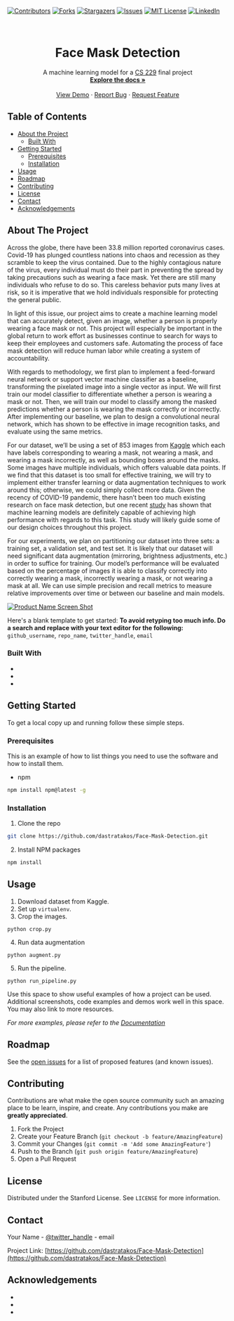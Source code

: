 <!--
*** To avoid retyping too much info. Do a search and replace for the following:
*** github_username, repo_name, twitter_handle, email
-->

<!-- PROJECT SHIELDS -->
<!--
*** I'm using markdown "reference style" links for readability.
*** Reference links are enclosed in brackets [ ] instead of parentheses ( ).
*** See the bottom of this document for the declaration of the reference variables
*** for contributors-url, forks-url, etc. This is an optional, concise syntax you may use.
*** https://www.markdownguide.org/basic-syntax/#reference-style-links
-->
[![Contributors][contributors-shield]][contributors-url]
[![Forks][forks-shield]][forks-url]
[![Stargazers][stars-shield]][stars-url]
[![Issues][issues-shield]][issues-url]
[![MIT License][license-shield]][license-url]
[![LinkedIn][linkedin-shield]][linkedin-url]

<!-- PROJECT LOGO -->
<br />
<p align="center">
  <!-- <a href="https://github.com/dastratakos/Face-Mask-Detection">
    <img src="images/logo.png" alt="Logo" width="80" height="80">
  </a> -->

  <h1 align="center">Face Mask Detection</h1>

  <p align="center">
    A machine learning model for a <a href="http://cs229.stanford.edu">CS 229</a> final project
    <br />
    <a href="https://github.com/dastratakos/Face-Mask-Detection"><strong>Explore the docs »</strong></a>
    <br />
    <br />
    <a href="https://github.com/dastratakos/Face-Mask-Detection">View Demo</a>
    ·
    <a href="https://github.com/dastratakos/Face-Mask-Detection/issues">Report Bug</a>
    ·
    <a href="https://github.com/dastratakos/Face-Mask-Detection/issues">Request Feature</a>
  </p>
</p>

<!-- TABLE OF CONTENTS -->
## Table of Contents

* [About the Project](#about-the-project)
  * [Built With](#built-with)
* [Getting Started](#getting-started)
  * [Prerequisites](#prerequisites)
  * [Installation](#installation)
* [Usage](#usage)
* [Roadmap](#roadmap)
* [Contributing](#contributing)
* [License](#license)
* [Contact](#contact)
* [Acknowledgements](#acknowledgements)

<!-- ABOUT THE PROJECT -->
## About The Project

Across the globe, there have been 33.8 million reported coronavirus cases.
Covid-19 has plunged countless nations into chaos and recession as they scramble
to keep the virus contained. Due to the highly contagious nature of the virus,
every individual must do their part in preventing the spread by taking
precautions such as wearing a face mask. Yet there are still many individuals
who refuse to do so. This careless behavior puts many lives at risk, so it is
imperative that we hold individuals responsible for protecting the general
public.

In light of this issue, our project aims to create a machine learning model that
can accurately detect, given an image, whether a person is properly wearing a
face mask or not. This project will especially be important in the global return
to work effort as businesses continue to search for ways to keep their employees
and customers safe. Automating the process of face mask detection will reduce
human labor while creating a system of accountability.

With regards to methodology, we first plan to implement a feed-forward neural
network or support vector machine classifier as a baseline, transforming the
pixelated image into a single vector as input. We will first train our model
classifier to differentiate whether a person is wearing a mask or not. Then, we
will train our model to classify among the masked predictions whether a person
is wearing the mask correctly or incorrectly. After implementing our baseline,
we plan to design a convolutional neural network, which has shown to be
effective in image recognition tasks, and evaluate using the same metrics.

For our dataset, we’ll be using a set of 853 images from
[Kaggle](https://www.kaggle.com/andrewmvd/face-mask-detection) which each have
labels corresponding to wearing a mask, not wearing a mask, and wearing a mask
incorrectly, as well as bounding boxes around the masks. Some images have
multiple individuals, which offers valuable data points. If we find that this
dataset is too small for effective training, we will try to implement either
transfer learning or data augmentation techniques to work around this;
otherwise, we could simply collect more data. Given the recency of COVID-19
pandemic, there hasn’t been too much existing research on face mask detection,
but one recent
[study](https://www.sciencedirect.com/science/article/pii/S0263224120308289) has
shown that machine learning models are definitely capable of achieving high
performance with regards to this task. This study will likely guide some of our
design choices throughout this project.

For our experiments, we plan on partitioning our dataset into three sets: a
training set, a validation set, and test set. It is likely that our dataset will
need significant data augmentation (mirroring, brightness adjustments, etc.) in
order to suffice for training. Our model’s performance will be evaluated based
on the percentage of images it is able to classify correctly into correctly
wearing a mask, incorrectly wearing a mask, or not wearing a mask at all. We can
use simple precision and recall metrics to measure relative improvements over
time or between our baseline and main models.

[![Product Name Screen Shot][product-screenshot]](https://example.com)

Here's a blank template to get started:
**To avoid retyping too much info. Do a search and replace with your text editor for the following:**
`github_username`, `repo_name`, `twitter_handle`, `email`


### Built With

* []()
* []()
* []()

<!-- GETTING STARTED -->
## Getting Started

To get a local copy up and running follow these simple steps.

### Prerequisites

This is an example of how to list things you need to use the software and how to install them.
* npm
```sh
npm install npm@latest -g
```

### Installation

1. Clone the repo
```sh
git clone https://github.com/dastratakos/Face-Mask-Detection.git
```
2. Install NPM packages
```sh
npm install
```

<!-- USAGE EXAMPLES -->
## Usage

1. Download dataset from Kaggle.
2. Set up `virtualenv`.
3. Crop the images.
```
python crop.py
```
4. Run data augmentation
```
python augment.py
```
5. Run the pipeline.
```
python run_pipeline.py
```

Use this space to show useful examples of how a project can be used. Additional screenshots, code examples and demos work well in this space. You may also link to more resources.

_For more examples, please refer to the [Documentation](https://example.com)_

<!-- ROADMAP -->
## Roadmap

See the [open issues](https://github.com/dastratakos/Face-Mask-Detection/issues) for a list of proposed features (and known issues).

<!-- CONTRIBUTING -->
## Contributing

Contributions are what make the open source community such an amazing place to be learn, inspire, and create. Any contributions you make are **greatly appreciated**.

1. Fork the Project
2. Create your Feature Branch (`git checkout -b feature/AmazingFeature`)
3. Commit your Changes (`git commit -m 'Add some AmazingFeature'`)
4. Push to the Branch (`git push origin feature/AmazingFeature`)
5. Open a Pull Request

<!-- LICENSE -->
## License

Distributed under the Stanford License. See `LICENSE` for more information.

<!-- CONTACT -->
## Contact

Your Name - [@twitter_handle](https://twitter.com/twitter_handle) - email

Project Link: [https://github.com/dastratakos/Face-Mask-Detection](https://github.com/dastratakos/Face-Mask-Detection)

<!-- ACKNOWLEDGEMENTS -->
## Acknowledgements

* []()
* []()
* []()

<!-- MARKDOWN LINKS & IMAGES -->
<!-- https://www.markdownguide.org/basic-syntax/#reference-style-links -->
[contributors-shield]: https://img.shields.io/github/contributors/dastratakos/Face-Mask-Detection.svg?style=flat-square
[contributors-url]: https://github.com/dastratakos/Face-Mask-Detection/graphs/contributors
[forks-shield]: https://img.shields.io/github/forks/dastratakos/Face-Mask-Detection.svg?style=flat-square
[forks-url]: https://github.com/dastratakos/Face-Mask-Detection/network/members
[stars-shield]: https://img.shields.io/github/stars/dastratakos/Face-Mask-Detection.svg?style=flat-square
[stars-url]: https://github.com/dastratakos/Face-Mask-Detection/stargazers
[issues-shield]: https://img.shields.io/github/issues/dastratakos/Face-Mask-Detection.svg?style=flat-square
[issues-url]: https://github.com/dastratakos/Face-Mask-Detection/issues
[license-shield]: https://img.shields.io/github/license/dastratakos/Face-Mask-Detection.svg?style=flat-square
[license-url]: https://github.com/dastratakos/Face-Mask-Detection/blob/master/LICENSE.txt
[linkedin-shield]: https://img.shields.io/badge/-LinkedIn-black.svg?style=flat-square&logo=linkedin&colorB=555
[linkedin-url]: https://linkedin.com/in/dean-stratakos-8b338b149
[product-screenshot]: images/screenshot.png
